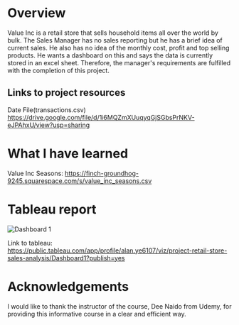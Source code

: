 # Overview
Value Inc is a retail store that sells household items all over the world by bulk. The Sales Manager has no sales reporting but he has a brief idea of current sales.
He also has no idea of the monthly cost, profit and top selling products. He wants a dashboard on this and says the data is currently stored in an excel sheet. Therefore, the manager's requirements are fulfilled with the completion of this project.

## Links to project resources
Date File(transactions.csv)
https://drive.google.com/file/d/1i6MQZmXUuqyqGjSGbsPrNKV-eJPAhxU/view?usp=sharing

# What I have learned


Value Inc Seasons:
https://finch-groundhog-9245.squarespace.com/s/value_inc_seasons.csv

# Tableau report
![Dashboard 1](https://user-images.githubusercontent.com/76865032/213977209-a3c66e01-953e-4997-96cf-9842edef2d87.png)

Link to tableau:
https://public.tableau.com/app/profile/alan.ye6107/viz/project-retail-store-sales-analysis/Dashboard1?publish=yes

# Acknowledgements
I would like to thank the instructor of the course, Dee Naido from Udemy, for providing this informative course in a clear and efficient way.
